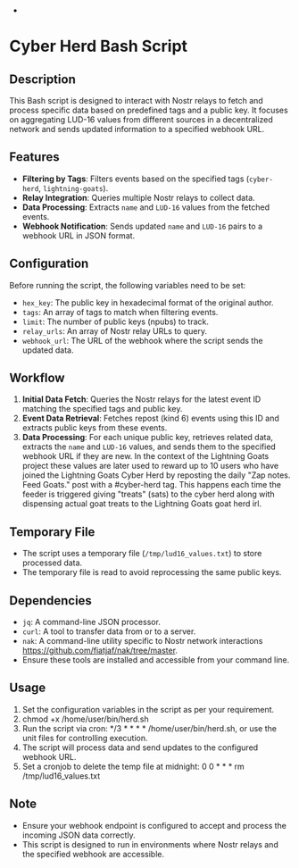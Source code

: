 -
# Cyber Herd Bash Script

## Description

This Bash script is designed to interact with Nostr relays to fetch and process specific data based on predefined tags and a public key. It focuses on aggregating LUD-16 values from different sources in a decentralized network and sends updated information to a specified webhook URL.

## Features

- **Filtering by Tags**: Filters events based on the specified tags (`cyber-herd`, `lightning-goats`).
- **Relay Integration**: Queries multiple Nostr relays to collect data.
- **Data Processing**: Extracts `name` and `LUD-16` values from the fetched events.
- **Webhook Notification**: Sends updated `name` and `LUD-16` pairs to a webhook URL in JSON format.

## Configuration

Before running the script, the following variables need to be set:

- `hex_key`: The public key in hexadecimal format of the original author.
- `tags`: An array of tags to match when filtering events.
- `limit`: The number of public keys (npubs) to track.
- `relay_urls`: An array of Nostr relay URLs to query.
- `webhook_url`: The URL of the webhook where the script sends the updated data.

## Workflow

1. **Initial Data Fetch**: Queries the Nostr relays for the latest event ID matching the specified tags and public key.
2. **Event Data Retrieval**: Fetches repost (kind 6) events using this ID and extracts public keys from these events.
3. **Data Processing**: For each unique public key, retrieves related data, extracts the `name` and `LUD-16` values, and sends them to the specified webhook URL if they are new.  In the context of the Lightning Goats project these values are later used to reward up to 10 users who have joined the Lightning Goats Cyber Herd by reposting the daily "Zap notes. Feed Goats." post with a #cyber-herd tag.  This happens each time the feeder is triggered giving "treats" (sats) to the cyber herd along with dispensing actual goat treats to the Lightning Goats goat herd irl.

## Temporary File

- The script uses a temporary file (`/tmp/lud16_values.txt`) to store processed data.
- The temporary file is read to avoid reprocessing the same public keys.

## Dependencies

- `jq`: A command-line JSON processor.
- `curl`: A tool to transfer data from or to a server.
- `nak`: A command-line utility specific to Nostr network interactions https://github.com/fiatjaf/nak/tree/master.
- Ensure these tools are installed and accessible from your command line.

## Usage

1. Set the configuration variables in the script as per your requirement.
2. chmod +x /home/user/bin/herd.sh
3. Run the script via cron: */3 * * * * /home/user/bin/herd.sh, or use the unit files for controlling execution.
4. The script will process data and send updates to the configured webhook URL.
5. Set a cronjob to delete the temp file at midnight: 0 0 * * * rm /tmp/lud16_values.txt

## Note

- Ensure your webhook endpoint is configured to accept and process the incoming JSON data correctly.
- This script is designed to run in environments where Nostr relays and the specified webhook are accessible.
